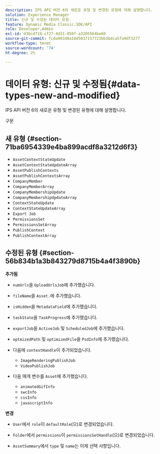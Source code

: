 ```yaml
---
description: IPS API 버전 6의 새로운 유형 및 변경된 유형에 대해 설명합니다.
solution: Experience Manager
title: 신규 및 수정된 데이터 유형
feature: Dynamic Media Classic,SDK/API
role: Developer,Admin
exl-id: d3bcd718-cf27-4d31-850f-a3205564be60
source-git-commit: fcda99340a18d5037157723bb3bdca5fa9df3277
workflow-type: tm+mt
source-wordcount: '74'
ht-degree: 2%

---
```


# 데이터 유형: 신규 및 수정됨{#data-types-new-and-modified}

IPS API 버전 6의 새로운 유형 및 변경된 유형에 대해 설명합니다.

구문

## 새 유형 {#section-71ba6954339e4ba899acdf8a3212d6f3}

* `AssetContextStateUpdate`
* `AssetContextStateUpdateArray`
* `AssetPublishContexts`
* `AssetPublishContextsArray`
* `CompanyMember`
* `CompanyMemberArray`
* `CompanyMembershipUpdate`
* `CompanyMembershipUpdateArray`
* `ContextStateUpdate`
* `ContextStateUpdateArray`
* `Export Job`
* `PermissionsSet`
* `PermissionsSetArray`
* `PublishContext`
* `PublishContextArray`

## 수정된 유형 {#section-56b834b1a3b843279d8715b4a4f3890b}

**추가됨**

* `numUrls`을 `UploadUrlsJob`에 추가했습니다.

* `fileName`을 `Asset.`에 추가했습니다.

* `isHidden`을 `MetadataField`에 추가했습니다.

* `taskState`을 `TaskProgress`에 추가했습니다.

* `exportJob`을 `ActiveJob` 및 `ScheduledJob`에 추가했습니다.

* `optmizedPath` 및 `optimizedFile`을 `PsdInfo`에 추가했습니다.

* 다음에 `contextHandle`이 추가되었습니다.

   * `ImageRenderingPublishJob`
   * `VideoPublishJob`

* 다음 매개 변수를 `Asset`에 추가했습니다.

   * `animatedGifInfo`
   * `swcInfo`
   * `cssInfo`
   * `javascriptInfo`

**변경**

* `User`에서 `role`이 `defaultRole`(으)로 변경되었습니다.

* `Folder`에서 `permissions`이 `permissionsSetHandle`(으)로 변경되었습니다.

* `AssetSummary`에서 `type` 및 `name`는 이제 선택 사항입니다.
